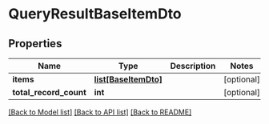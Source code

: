 # QueryResultBaseItemDto

## Properties
Name | Type | Description | Notes
------------ | ------------- | ------------- | -------------
**items** | [**list[BaseItemDto]**](BaseItemDto.md) |  | [optional] 
**total_record_count** | **int** |  | [optional] 

[[Back to Model list]](../README.md#documentation-for-models) [[Back to API list]](../README.md#documentation-for-api-endpoints) [[Back to README]](../README.md)

